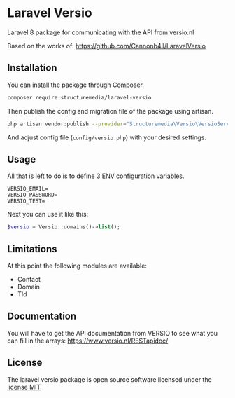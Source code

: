 # Laravel Versio

Laravel 8 package for communicating with the API from versio.nl

Based on the works of: https://github.com/Cannonb4ll/LaravelVersio

## Installation 

You can install the package through Composer.
```bash
composer require structuremedia/laravel-versio
```

Then publish the config and migration file of the package using artisan.
```bash
php artisan vendor:publish --provider="Structuremedia\Versio\VersioServiceProvider"
```
And adjust config file (`config/versio.php`) with your desired settings.

## Usage

All that is left to do is to define 3 ENV configuration variables.

```
VERSIO_EMAIL=
VERSIO_PASSWORD=
VERSIO_TEST=
```

Next you can use it like this:

```php
$versio = Versio::domains()->list();
```

## Limitations

At this point the following modules are available:
- Contact
- Domain
- Tld

## Documentation

You will have to get the API documentation from VERSIO to see what you can fill in the arrays:
https://www.versio.nl/RESTapidoc/

## License

The laravel versio package is open source software licensed under the [license MIT](http://opensource.org/licenses/MIT)
